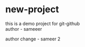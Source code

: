 # new-project
this is a demo project for git-github
<br>
author - sameeer

author change - sameer 2
